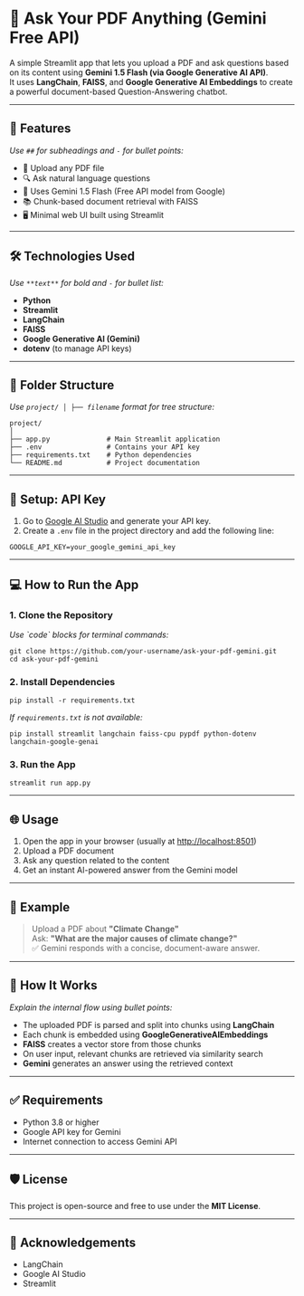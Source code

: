 # 📄 Ask Your PDF Anything (Gemini Free API)

A simple Streamlit app that lets you upload a PDF and ask questions based on its content using **Gemini 1.5 Flash (via Google Generative AI API)**.  
It uses **LangChain**, **FAISS**, and **Google Generative AI Embeddings** to create a powerful document-based Question-Answering chatbot.

---

## 🚀 Features
_Use `##` for subheadings and `-` for bullet points:_

- 📄 Upload any PDF file  
- 🔍 Ask natural language questions  
- 🧠 Uses Gemini 1.5 Flash (Free API model from Google)  
- 📚 Chunk-based document retrieval with FAISS  
- 🖥️ Minimal web UI built using Streamlit  

---

## 🛠️ Technologies Used
_Use `**text**` for bold and `-` for bullet list:_

- **Python**  
- **Streamlit**  
- **LangChain**  
- **FAISS**  
- **Google Generative AI (Gemini)**  
- **dotenv** (to manage API keys)  

---

## 📂 Folder Structure
_Use `project/ │ ├── filename` format for tree structure:_

```
project/
│
├── app.py              # Main Streamlit application
├── .env                # Contains your API key
├── requirements.txt    # Python dependencies
└── README.md           # Project documentation
```

---

## 🔐 Setup: API Key
1. Go to [Google AI Studio](https://makersuite.google.com/app/apikey) and generate your API key.  
2. Create a `.env` file in the project directory and add the following line:

```
GOOGLE_API_KEY=your_google_gemini_api_key
```

---

## 💻 How to Run the App

### 1. Clone the Repository  
_Use \`code\` blocks for terminal commands:_

```
git clone https://github.com/your-username/ask-your-pdf-gemini.git
cd ask-your-pdf-gemini
```

### 2. Install Dependencies  
```
pip install -r requirements.txt
```

_If `requirements.txt` is not available:_

```
pip install streamlit langchain faiss-cpu pypdf python-dotenv langchain-google-genai
```

### 3. Run the App  
```
streamlit run app.py
```

---

## 🌐 Usage

1. Open the app in your browser (usually at [http://localhost:8501](http://localhost:8501))  
2. Upload a PDF document  
3. Ask any question related to the content  
4. Get an instant AI-powered answer from the Gemini model  

---

## 📌 Example

> Upload a PDF about **"Climate Change"**  
> Ask: **"What are the major causes of climate change?"**  
> ✅ Gemini responds with a concise, document-aware answer.

---

## 🧠 How It Works

_Explain the internal flow using bullet points:_

- The uploaded PDF is parsed and split into chunks using **LangChain**  
- Each chunk is embedded using **GoogleGenerativeAIEmbeddings**  
- **FAISS** creates a vector store from those chunks  
- On user input, relevant chunks are retrieved via similarity search  
- **Gemini** generates an answer using the retrieved context  

---

## ✅ Requirements

- Python 3.8 or higher  
- Google API key for Gemini  
- Internet connection to access Gemini API  

---

## 🛡️ License

This project is open-source and free to use under the **MIT License**.

---

## 🙌 Acknowledgements

- LangChain  
- Google AI Studio  
- Streamlit